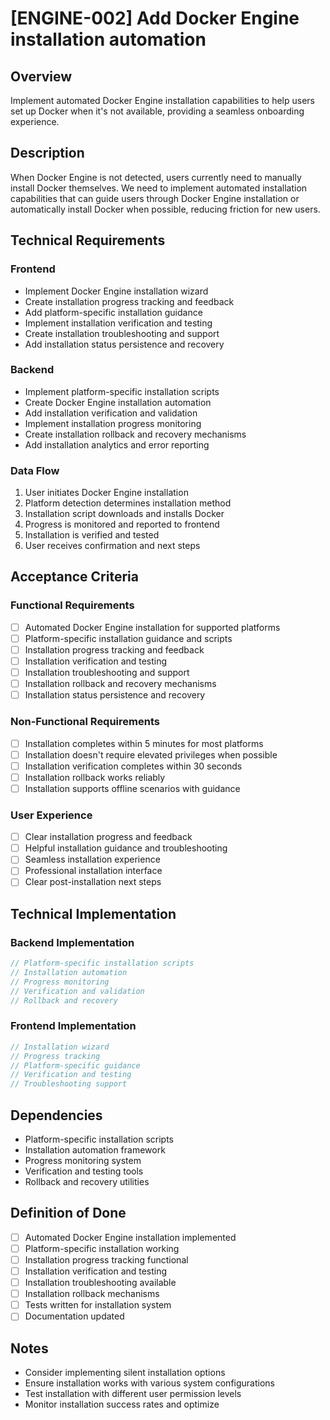 # [ENGINE-002] Add Docker Engine installation automation

## Overview

Implement automated Docker Engine installation capabilities to help users set up Docker when it's not available, providing a seamless onboarding experience.

## Description

When Docker Engine is not detected, users currently need to manually install Docker themselves. We need to implement automated installation capabilities that can guide users through Docker Engine installation or automatically install Docker when possible, reducing friction for new users.

## Technical Requirements

### Frontend

- Implement Docker Engine installation wizard
- Create installation progress tracking and feedback
- Add platform-specific installation guidance
- Implement installation verification and testing
- Create installation troubleshooting and support
- Add installation status persistence and recovery

### Backend

- Implement platform-specific installation scripts
- Create Docker Engine installation automation
- Add installation verification and validation
- Implement installation progress monitoring
- Create installation rollback and recovery mechanisms
- Add installation analytics and error reporting

### Data Flow

1. User initiates Docker Engine installation
2. Platform detection determines installation method
3. Installation script downloads and installs Docker
4. Progress is monitored and reported to frontend
5. Installation is verified and tested
6. User receives confirmation and next steps

## Acceptance Criteria

### Functional Requirements

- [ ] Automated Docker Engine installation for supported platforms
- [ ] Platform-specific installation guidance and scripts
- [ ] Installation progress tracking and feedback
- [ ] Installation verification and testing
- [ ] Installation troubleshooting and support
- [ ] Installation rollback and recovery mechanisms
- [ ] Installation status persistence and recovery

### Non-Functional Requirements

- [ ] Installation completes within 5 minutes for most platforms
- [ ] Installation doesn't require elevated privileges when possible
- [ ] Installation verification completes within 30 seconds
- [ ] Installation rollback works reliably
- [ ] Installation supports offline scenarios with guidance

### User Experience

- [ ] Clear installation progress and feedback
- [ ] Helpful installation guidance and troubleshooting
- [ ] Seamless installation experience
- [ ] Professional installation interface
- [ ] Clear post-installation next steps

## Technical Implementation

### Backend Implementation

```rust
// Platform-specific installation scripts
// Installation automation
// Progress monitoring
// Verification and validation
// Rollback and recovery
```

### Frontend Implementation

```typescript
// Installation wizard
// Progress tracking
// Platform-specific guidance
// Verification and testing
// Troubleshooting support
```

## Dependencies

- Platform-specific installation scripts
- Installation automation framework
- Progress monitoring system
- Verification and testing tools
- Rollback and recovery utilities

## Definition of Done

- [ ] Automated Docker Engine installation implemented
- [ ] Platform-specific installation working
- [ ] Installation progress tracking functional
- [ ] Installation verification and testing
- [ ] Installation troubleshooting available
- [ ] Installation rollback mechanisms
- [ ] Tests written for installation system
- [ ] Documentation updated

## Notes

- Consider implementing silent installation options
- Ensure installation works with various system configurations
- Test installation with different user permission levels
- Monitor installation success rates and optimize
